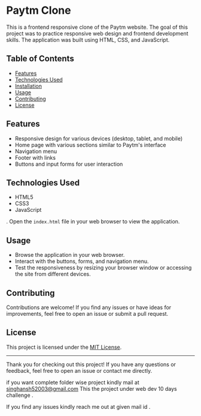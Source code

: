 # Paytm Clone

This is a frontend responsive clone of the Paytm website. The goal of this project was to practice responsive web design and frontend development skills. The application was built using HTML, CSS, and JavaScript.

## Table of Contents

- [Features](#features)
- [Technologies Used](#technologies-used)
- [Installation](#installation)
- [Usage](#usage)
- [Contributing](#contributing)
- [License](#license)

## Features

- Responsive design for various devices (desktop, tablet, and mobile)
- Home page with various sections similar to Paytm's interface
- Navigation menu
- Footer with links
- Buttons and input forms for user interaction

## Technologies Used

- HTML5
- CSS3
- JavaScript


. Open the `index.html` file in your web browser to view the application.

## Usage

- Browse the application in your web browser.
- Interact with the buttons, forms, and navigation menu.
- Test the responsiveness by resizing your browser window or accessing the site from different devices.

## Contributing

Contributions are welcome! If you find any issues or have ideas for improvements, feel free to open an issue or submit a pull request.

## License

This project is licensed under the [MIT License](LICENSE).

---

Thank you for checking out this project! If you have any questions or feedback, feel free to open an issue or contact me directly.




if you want complete folder wise project kindly mail at singhansh52003@gmail.com 
This the project under web dev 10 days challenge . 

If you find any issues kindly reach me out at given mail id . 
